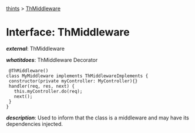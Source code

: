 [thints](../README.md) > [ThMiddleware](../interfaces/thmiddleware.md)



# Interface: ThMiddleware

*__external__*: ThMiddleware

*__whatitdoes__*: ThMiddleware Decorator

     @ThMiddleware()
    class MyMiddleware implements ThMiddlewareImplements {
     constructor(private myController: MyController){}
     handler(req, res, next) {
       this.myController.do(req);
       next();
     }
    }

*__description__*: Used to inform that the class is a middleware and may have its dependencies injected.



